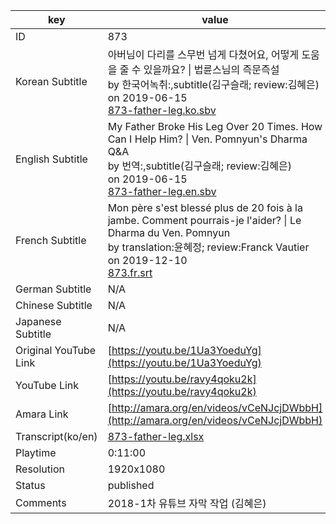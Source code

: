 |  key  |  value  |
|-------|---------|
| ID            | 873 |
| Korean Subtitle | 아버님이 다리를 스무번 넘게 다쳤어요, 어떻게 도움을 줄 수 있을까요? \| 법륜스님의 즉문즉설<br>by 한국어녹취:,subtitle(김구슬래; review:김혜은)<br>on 2019-06-15<br>[873-father-leg.ko.sbv](https://github.com/jungtosociety/dharma-qna/raw/master/sub/873/873-father-leg.ko.sbv)<br>|
| English Subtitle | My Father Broke His Leg Over 20 Times.  How Can I Help Him? \| Ven. Pomnyun's Dharma Q&A<br>by 번역:,subtitle(김구슬래; review:김혜은)<br>on 2019-06-15<br>[873-father-leg.en.sbv](https://github.com/jungtosociety/dharma-qna/raw/master/sub/873/873-father-leg.en.sbv)<br>|
| French Subtitle | Mon père s'est blessé plus de 20 fois à la jambe. Comment pourrais-je l'aider? \| Le Dharma du Ven. Pomnyun<br>by translation:윤혜정; review:Franck Vautier<br>on 2019-12-10<br>[873.fr.srt](https://github.com/jungtosociety/dharma-qna/raw/master/sub/873/873.fr.srt)<br>|
| German Subtitle | N/A |
| Chinese Subtitle | N/A |
| Japanese Subtitle | N/A |
| Original YouTube Link  | [https://youtu.be/1Ua3YoeduYg](https://youtu.be/1Ua3YoeduYg) |
| YouTube Link  | [https://youtu.be/ravy4qoku2k](https://youtu.be/ravy4qoku2k) |
| Amara Link    | [http://amara.org/en/videos/vCeNJcjDWbbH](http://amara.org/en/videos/vCeNJcjDWbbH) |
| Transcript(ko/en) | [873-father-leg.xlsx](https://github.com/jungtosociety/dharma-qna/raw/master/sub/873/873-father-leg.xlsx) |
| Playtime | 0:11:00 |
| Resolution | 1920x1080|
| Status | published |
| Comments | 2018-1차 유튜브 자막 작업 (김혜은) |

